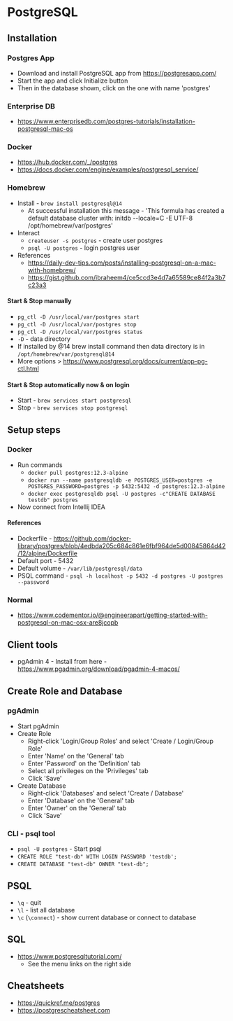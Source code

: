 # PostgreSQL 

## Installation

### Postgres App 
* Download and install PostgreSQL app from https://postgresapp.com/
* Start the app and click Initialize button
* Then in the database shown, click on the one with name 'postgres'

### Enterprise DB
* https://www.enterprisedb.com/postgres-tutorials/installation-postgresql-mac-os

### Docker
* https://hub.docker.com/_/postgres
* https://docs.docker.com/engine/examples/postgresql_service/

### Homebrew
* Install - `brew install postgresql@14`
  * At successful installation this message - 'This formula has created a default database cluster with: initdb --locale=C -E UTF-8 /opt/homebrew/var/postgres'
* Interact
  * `createuser -s postgres` - create user postgres
  * `psql -U postgres` - login postgres user
* References
  * https://daily-dev-tips.com/posts/installing-postgresql-on-a-mac-with-homebrew/ 
  * https://gist.github.com/ibraheem4/ce5ccd3e4d7a65589ce84f2a3b7c23a3

#### Start & Stop manually
* `pg_ctl -D /usr/local/var/postgres start`
* `pg_ctl -D /usr/local/var/postgres stop`
* `pg_ctl -D /usr/local/var/postgres status`
* `-D` - data directory
* If installed by @14 brew install command then data directory is in `/opt/homebrew/var/postgresql@14`
* More options > https://www.postgresql.org/docs/current/app-pg-ctl.html

#### Start & Stop automatically now & on login
* Start - `brew services start postgresql`
* Stop - `brew services stop postgresql`

## Setup steps

### Docker

* Run commands
  * `docker pull postgres:12.3-alpine`
  * `docker run --name postgresqldb -e POSTGRES_USER=postgres -e POSTGRES_PASSWORD=postgres -p 5432:5432 -d postgres:12.3-alpine`
  * `docker exec postgresqldb psql -U postgres -c"CREATE DATABASE testdb" postgres`
* Now connect from Intellij IDEA

#### References
* Dockerfile - https://github.com/docker-library/postgres/blob/4edbda205c684c861e6fbf964de5d00845864d42/12/alpine/Dockerfile
* Default port - 5432
* Default volume - `/var/lib/postgresql/data`
* PSQL command - `psql -h localhost -p 5432 -d postgres -U postgres --password`


### Normal
* https://www.codementor.io/@engineerapart/getting-started-with-postgresql-on-mac-osx-are8jcopb

## Client tools

* pgAdmin 4 - Install from here - https://www.pgadmin.org/download/pgadmin-4-macos/

## Create Role and Database

### pgAdmin

* Start pgAdmin
* Create Role
  * Right-click 'Login/Group Roles' and select 'Create / Login/Group Role'
  * Enter 'Name' on the 'General' tab
  * Enter 'Password' on the 'Definition' tab
  * Select all privileges on the 'Privileges' tab
  * Click 'Save'
* Create Database
  * Right-click 'Databases' and select 'Create / Database'
  * Enter 'Database' on the 'General' tab
  * Enter 'Owner' on the 'General' tab
  * Click 'Save'

### CLI - psql tool

* `psql -U postgres` - Start psql
* `CREATE ROLE "test-db" WITH LOGIN PASSWORD 'testdb';`
* `CREATE DATABASE "test-db" OWNER "test-db";`

## PSQL

* `\q` - quit
* `\l` - list all database
* `\c` (`\connect`) - show current database or connect to database

## SQL
* https://www.postgresqltutorial.com/
  * See the menu links on the right side
 
## Cheatsheets

* https://quickref.me/postgres
* https://postgrescheatsheet.com
